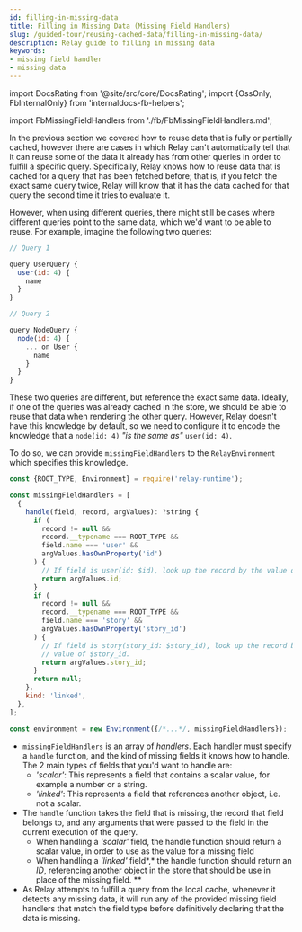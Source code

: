 ```yaml
---
id: filling-in-missing-data
title: Filling in Missing Data (Missing Field Handlers)
slug: /guided-tour/reusing-cached-data/filling-in-missing-data/
description: Relay guide to filling in missing data
keywords:
- missing field handler
- missing data
---
```


import DocsRating from '@site/src/core/DocsRating';
import {OssOnly, FbInternalOnly} from 'internaldocs-fb-helpers';

import FbMissingFieldHandlers from './fb/FbMissingFieldHandlers.md';

In the previous section we covered how to reuse data that is fully or partially cached, however there are cases in which Relay can't automatically tell that it can reuse some of the data it already has from other queries in order to fulfill a specific query. Specifically, Relay knows how to reuse data that is cached for a query that has been fetched before; that is, if you fetch the exact same query twice, Relay will know that it has the data cached for that query the second time it tries to evaluate it.

However, when using different queries, there might still be cases where different queries point to the same data, which we'd want to be able to reuse. For example, imagine the following two queries:

```js
// Query 1

query UserQuery {
  user(id: 4) {
    name
  }
}
```

```js
// Query 2

query NodeQuery {
  node(id: 4) {
    ... on User {
      name
    }
  }
}
```


These two queries are different, but reference the exact same data. Ideally, if one of the queries was already cached in the store, we should be able to reuse that data when rendering the other query. However, Relay doesn't have this knowledge by default, so we need to configure it to encode the knowledge that a `node(id: 4)` *"is the same as"* `user(id: 4)`.

To do so, we can provide `missingFieldHandlers` to the `RelayEnvironment` which specifies this knowledge.

<FbMissingFieldHandlers />

```js
const {ROOT_TYPE, Environment} = require('relay-runtime');

const missingFieldHandlers = [
  {
    handle(field, record, argValues): ?string {
      if (
        record != null &&
        record.__typename === ROOT_TYPE &&
        field.name === 'user' &&
        argValues.hasOwnProperty('id')
      ) {
        // If field is user(id: $id), look up the record by the value of $id
        return argValues.id;
      }
      if (
        record != null &&
        record.__typename === ROOT_TYPE &&
        field.name === 'story' &&
        argValues.hasOwnProperty('story_id')
      ) {
        // If field is story(story_id: $story_id), look up the record by the
        // value of $story_id.
        return argValues.story_id;
      }
      return null;
    },
    kind: 'linked',
  },
];

const environment = new Environment({/*...*/, missingFieldHandlers});
```

* `missingFieldHandlers` is an array of *handlers*. Each handler must specify a `handle` function, and the kind of missing fields it knows how to handle. The 2 main types of fields that you'd want to handle are:
    * *'scalar'*: This represents a field that contains a scalar value, for example a number or a string.
    * *'linked'*: This represents a field that references another object, i.e. not a scalar.
* The `handle` function takes the field that is missing, the record that field belongs to, and any arguments that were passed to the field in the current execution of the query.
    * When handling a *'scalar'* field, the handle function should return a scalar value, in order to use as the value for a missing field
    * When handling a *'linked'* field*,* the handle function should return an *ID*, referencing another object in the store that should be use in place of the missing field. **
* As Relay attempts to fulfill a query from the local cache, whenever it detects any missing data, it will run any of the provided missing field handlers that match the field type before definitively declaring that the data is missing.



<DocsRating />
